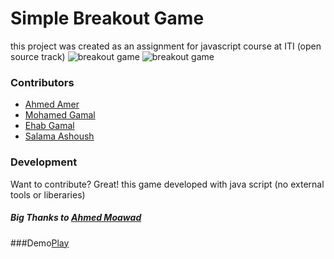 # Simple Breakout Game 
this project was created as an assignment for javascript course at ITI (open source track)
![breakout game](https://github.com/salamaashoush/Simple-Javascript-Breakout-Game/blob/master/img/logo.png?raw=true "breakout game")
![breakout game](https://github.com/salamaashoush/Simple-Javascript-Breakout-Game/blob/master/img/levels/level0.png?raw=true "breakout game")
### Contributors
- [Ahmed Amer](https://github.com/Dr-AhmedAmer)
- [Mohamed Gamal](https://github.com/MohamadGamal)
- [Ehab Gamal](https://github.com/EhabGamal)
- [Salama Ashoush](https://github.com/salamaashoush)

### Development
Want to contribute? Great!
this game developed with java script (no external tools or liberaries)
##### Big Thanks to [Ahmed Moawad](https://github.com/AhmedMoawad)
###Demo[Play](https://salamaashoush.github.io/Simple-Javascript-Breakout-Game/)


